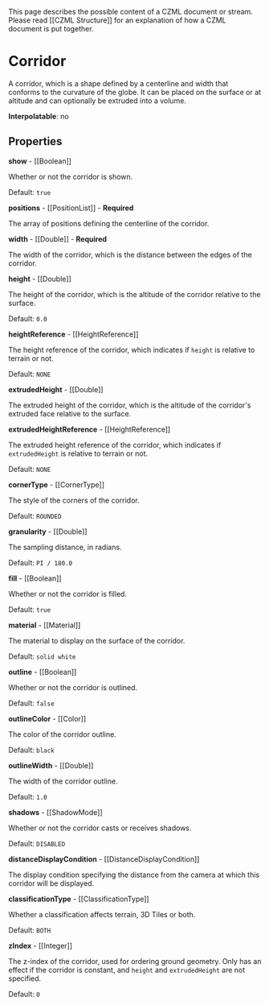 This page describes the possible content of a CZML document or stream. Please read [[CZML Structure]] for an explanation of how a CZML document is put together.

# Corridor

A corridor, which is a shape defined by a centerline and width that conforms to the curvature of the globe. It can be placed on the surface or at altitude and can optionally be extruded into a volume.

**Interpolatable**: no

## Properties

**show** - [[Boolean]]

Whether or not the corridor is shown.

Default: `true`


**positions** - [[PositionList]] - **Required**

The array of positions defining the centerline of the corridor.


**width** - [[Double]] - **Required**

The width of the corridor, which is the distance between the edges of the corridor.


**height** - [[Double]]

The height of the corridor, which is the altitude of the corridor relative to the surface.

Default: `0.0`


**heightReference** - [[HeightReference]]

The height reference of the corridor, which indicates if `height` is relative to terrain or not.

Default: `NONE`


**extrudedHeight** - [[Double]]

The extruded height of the corridor, which is the altitude of the corridor's extruded face relative to the surface.


**extrudedHeightReference** - [[HeightReference]]

The extruded height reference of the corridor, which indicates if `extrudedHeight` is relative to terrain or not.

Default: `NONE`


**cornerType** - [[CornerType]]

The style of the corners of the corridor.

Default: `ROUNDED`


**granularity** - [[Double]]

The sampling distance, in radians.

Default: `PI / 180.0`


**fill** - [[Boolean]]

Whether or not the corridor is filled.

Default: `true`


**material** - [[Material]]

The material to display on the surface of the corridor.

Default: `solid white`


**outline** - [[Boolean]]

Whether or not the corridor is outlined.

Default: `false`


**outlineColor** - [[Color]]

The color of the corridor outline.

Default: `black`


**outlineWidth** - [[Double]]

The width of the corridor outline.

Default: `1.0`


**shadows** - [[ShadowMode]]

Whether or not the corridor casts or receives shadows.

Default: `DISABLED`


**distanceDisplayCondition** - [[DistanceDisplayCondition]]

The display condition specifying the distance from the camera at which this corridor will be displayed.


**classificationType** - [[ClassificationType]]

Whether a classification affects terrain, 3D Tiles or both.

Default: `BOTH`


**zIndex** - [[Integer]]

The z-index of the corridor, used for ordering ground geometry. Only has an effect if the corridor is constant, and `height` and `extrudedHeight` are not specified.

Default: `0`


